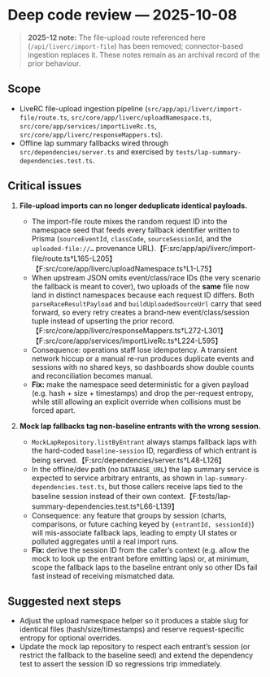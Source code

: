 # Deep code review — 2025-10-08

> **2025-12 note:** The file-upload route referenced here (`/api/liverc/import-file`) has been removed; connector-based ingestion replaces it. These notes remain as an archival record of the prior behaviour.

## Scope

- LiveRC file-upload ingestion pipeline (`src/app/api/liverc/import-file/route.ts`, `src/core/app/liverc/uploadNamespace.ts`, `src/core/app/services/importLiveRc.ts`, `src/core/app/liverc/responseMappers.ts`).
- Offline lap summary fallbacks wired through `src/dependencies/server.ts` and exercised by `tests/lap-summary-dependencies.test.ts`.

## Critical issues

1. **File-upload imports can no longer deduplicate identical payloads.**
   - The import-file route mixes the random request ID into the namespace seed that feeds every fallback identifier written to Prisma (`sourceEventId`, `classCode`, `sourceSessionId`, and the `uploaded-file://…` provenance URL).【F:src/app/api/liverc/import-file/route.ts†L165-L205】【F:src/core/app/liverc/uploadNamespace.ts†L1-L75】
   - When upstream JSON omits event/class/race IDs (the very scenario the fallback is meant to cover), two uploads of the **same** file now land in distinct namespaces because each request ID differs. Both `parseRaceResultPayload` and `buildUploadedSourceUrl` carry that seed forward, so every retry creates a brand-new event/class/session tuple instead of upserting the prior record.【F:src/core/app/liverc/responseMappers.ts†L272-L301】【F:src/core/app/services/importLiveRc.ts†L224-L595】
   - Consequence: operations staff lose idempotency. A transient network hiccup or a manual re-run produces duplicate events and sessions with no shared keys, so dashboards show double counts and reconciliation becomes manual.
   - **Fix:** make the namespace seed deterministic for a given payload (e.g. hash + size + timestamps) and drop the per-request entropy, while still allowing an explicit override when collisions must be forced apart.

2. **Mock lap fallbacks tag non-baseline entrants with the wrong session.**
   - `MockLapRepository.listByEntrant` always stamps fallback laps with the hard-coded `baseline-session` ID, regardless of which entrant is being served.【F:src/dependencies/server.ts†L48-L126】
   - In the offline/dev path (no `DATABASE_URL`) the lap summary service is expected to service arbitrary entrants, as shown in `lap-summary-dependencies.test.ts`, but those callers receive laps tied to the baseline session instead of their own context.【F:tests/lap-summary-dependencies.test.ts†L66-L139】
   - Consequence: any feature that groups by session (charts, comparisons, or future caching keyed by `{entrantId, sessionId}`) will mis-associate fallback laps, leading to empty UI states or polluted aggregates until a real import runs.
   - **Fix:** derive the session ID from the caller’s context (e.g. allow the mock to look up the entrant before emitting laps) or, at minimum, scope the fallback laps to the baseline entrant only so other IDs fail fast instead of receiving mismatched data.

## Suggested next steps

- Adjust the upload namespace helper so it produces a stable slug for identical files (hash/size/timestamps) and reserve request-specific entropy for optional overrides.
- Update the mock lap repository to respect each entrant’s session (or restrict the fallback to the baseline seed) and extend the dependency test to assert the session ID so regressions trip immediately.
